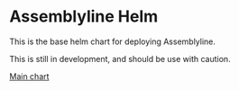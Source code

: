 Assemblyline Helm
=================

This is the base helm chart for deploying Assemblyline. 

This is still in development, and should be use with caution.

[Main chart](./assemblyline)
